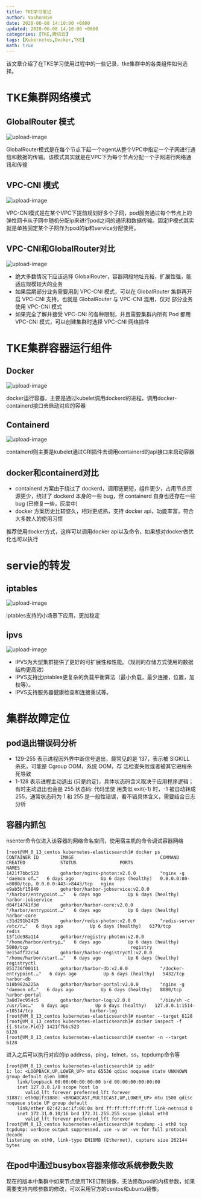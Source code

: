 ```yaml
---
title: TKE学习笔记
author: VashonNie
date: 2020-06-08 14:10:00 +0800
updated: 2020-06-08 14:10:00 +0800
categories: [TKE,腾讯云]
tags: [Kubernetes,Docker,TKE]
math: true
---
```


该文章介绍了在TKE学习使用过程中的一些记录，tke集群中的各类组件如何选择。

# TKE集群网络模式

## GlobalRouter 模式

![upload-image](/assets/images/bolg/tke-study/1.png) 

GlobalRouter模式是在每个节点下起一个agent从整个VPC中指定一个子网进行通信和数据的传输。该模式其实就是在VPC下为每个节点分配一个子网进行网络通讯和传输

## VPC-CNI 模式

![upload-image](/assets/images/blog/tke-study/2.png) 

VPC-CNI模式是在某个VPC下提前规划好多个子网，pod服务通过每个节点上的弹性网卡从子网中随机分配ip来进行pod之间的通讯和数据传输。固定IP模式其实就是单独固定某个子网作为pod的ip和service分配使用。

## VPC-CNI和GlobalRouter对比

![upload-image](/assets/images/blog/tke-study/3.png) 

* 绝大多数情况下应该选择 GlobalRouter，容器网段地址充裕，扩展性强，能适应规模较大的业务
* 如果后期部分业务需要用到 VPC-CNI 模式，可以在 GlobalRouter 集群再开启 VPC-CNI 支持，也就是 GlobalRouter 与 VPC-CNI 混用，仅对 部分业务使用 VPC-CNI 模式  
* 如果完全了解并接受 VPC-CNI 的各种限制，并且需要集群内所有 Pod 都用 VPC-CNI 模式，可以创建集群时选择 VPC-CNI 网络插件

# TKE集群容器运行组件

## Docker

![upload-image](/assets/images/blog/tke-study/4.png) 

docker运行容器，主要是通过kubelet调用dockerd的进程，调用docker-containerd接口去启动对应的容器

## Containerd

![upload-image](/assets/images/blog/tke-study/5.png) 

containerd则主要是kubelet通过CRI插件去调用containerd的api接口来启动容器

## docker和containerd对比

* containerd 方案由于绕过了 dockerd，调用链更短，组件更少，占用节点资源更少，绕过了 dockerd 本身的一些 bug，但 containerd 自身也还存在一些 bug (已修复一些，灰度中) 
* docker 方案历史比较悠久，相对更成熟，支持 docker api，功能丰富，符合大多数人的使用习惯

推荐使用docker方式，这样可以调用docker api以及命令，如果想对docker做优化也可以执行

# servie的转发
## iptables

![upload-image](/assets/images/blog/tke-study/6.png) 

iptables支持的小场景下应用，更加稳定

## ipvs

![upload-image](/assets/images/blog/tke-study/7.png) 

* IPVS为大型集群提供了更好的可扩展性和性能。（规则的存储方式使用的数据结构更高效）
* IPVS支持比iptables更复杂的负载平衡算法（最小负载，最少连接，位置，加权等）。
* IPVS支持服务器健康检查和连接重试等。

# 集群故障定位

## pod退出错误码分析

* 129-255 表示进程因外界中断信号退出，最常见的是 137，表示被 SIGKILL 杀死，可能是 Cgroup OOM，系统 OOM，存 活检查失败或者被其它进程杀死导致 
* 1-128 表示进程主动退出 (只是约定)，具体状态码含义取决于应用程序逻辑；有时主动退出也会是 255 状态码: 代码里使 用类似 exit(-1) 时，-1 被自动转成 255，通常状态码为 1 和 255 是一般性错误，看不错具体含义，需要结合日志分析

## 容器内抓包

nsenter命令仅进入该容器的网络命名空间，使用宿主机的命令调试容器网络
```
[root@VM_0_13_centos kubernetes-elasticsearch]# docker ps
CONTAINER ID        IMAGE                                COMMAND                  CREATED             STATUS                PORTS                                         NAMES
1421f7bbc523        goharbor/nginx-photon:v2.0.0         "nginx -g 'daemon of…"   6 days ago          Up 6 days (healthy)   0.0.0.0:80->8080/tcp, 0.0.0.0:443->8443/tcp   nginx
e9ab5bf15849        goharbor/harbor-jobservice:v2.0.0    "/harbor/entrypoint.…"   6 days ago          Up 6 days (healthy)                                                 harbor-jobservice
d04f14741f3d        goharbor/harbor-core:v2.0.0          "/harbor/entrypoint.…"   6 days ago          Up 6 days (healthy)                                                 harbor-core
c31d291b2425        goharbor/redis-photon:v2.0.0         "redis-server /etc/r…"   6 days ago          Up 6 days (healthy)   6379/tcp                                      redis
13f1de98a114        goharbor/registry-photon:v2.0.0      "/home/harbor/entryp…"   6 days ago          Up 6 days (healthy)   5000/tcp                                      registry
9e154ff22c54        goharbor/harbor-registryctl:v2.0.0   "/home/harbor/start.…"   6 days ago          Up 6 days (healthy)                                                 registryctl
051736f00111        goharbor/harbor-db:v2.0.0            "/docker-entrypoint.…"   6 days ago          Up 6 days (healthy)   5432/tcp                                      harbor-db
b10b982a225a        goharbor/harbor-portal:v2.0.0        "nginx -g 'daemon of…"   6 days ago          Up 6 days (healthy)   8080/tcp                                      harbor-portal
3a0d7ec954c5        goharbor/harbor-log:v2.0.0           "/bin/sh -c /usr/loc…"   6 days ago          Up 6 days (healthy)   127.0.0.1:1514->10514/tcp                     harbor-log
[root@VM_0_13_centos kubernetes-elasticsearch]# nsenter --target 6128
[root@VM_0_13_centos kubernetes-elasticsearch]# docker inspect -f {{.State.Pid}} 1421f7bbc523
6128
[root@VM_0_13_centos kubernetes-elasticsearch]# nsenter -n --target 6128
```

进入之后可以执行对应的ip address，ping，telnet，ss，tcpdump命令等

```
[root@VM_0_13_centos kubernetes-elasticsearch]# ip addr
1: lo: <LOOPBACK,UP,LOWER_UP> mtu 65536 qdisc noqueue state UNKNOWN group default qlen 1000
    link/loopback 00:00:00:00:00:00 brd 00:00:00:00:00:00
    inet 127.0.0.1/8 scope host lo
       valid_lft forever preferred_lft forever
31887: eth0@if31888: <BROADCAST,MULTICAST,UP,LOWER_UP> mtu 1500 qdisc noqueue state UP group default
    link/ether 02:42:ac:1f:00:0a brd ff:ff:ff:ff:ff:ff link-netnsid 0
    inet 172.31.0.10/16 brd 172.31.255.255 scope global eth0
       valid_lft forever preferred_lft forever
[root@VM_0_13_centos kubernetes-elasticsearch]# tcpdump -i eth0 tcp
tcpdump: verbose output suppressed, use -v or -vv for full protocol decode
listening on eth0, link-type EN10MB (Ethernet), capture size 262144 bytes
```
## 在pod中通过busybox容器来修改系统参数失败
现在的版本中集群中如果节点使用TKE订制镜像，无法修改pod的内核参数，如果需要支持内核参数的修改，可以采用官方的centos和ubuntu镜像。